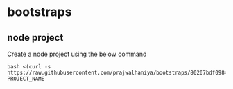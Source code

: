 # bootstraps

## node project

Create a node project using the below command

```
bash <(curl -s https://raw.githubusercontent.com/prajwalhaniya/bootstraps/80207bdf0984892ab701356136dd5efa5744bbbc/createProject.sh) PROJECT_NAME
```
